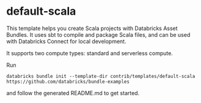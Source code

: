 # default-scala

This template helps you create Scala projects with Databricks Asset Bundles. It uses sbt to compile and package Scala files, and can be used with Databricks Connect for local development.

It supports two compute types: standard and serverless compute.

Run
```
databricks bundle init --template-dir contrib/templates/default-scala https://github.com/databricks/bundle-examples
```

and follow the generated README.md to get started.
